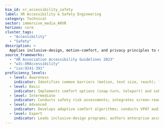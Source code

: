 ```yaml
---
ksa_id: xr_accessibility_safety
label: XR Accessibility & Safety Engineering
category: Technical
sector: immersive_media_ARVR
horizon: core
cluster_tags:
  - "Accessibility"
  - "Safety"
description: >
  Applies inclusive-design, motion-comfort, and privacy principles to minimize cybersickness, ensure physical safety, and accommodate diverse abilities.
source_frameworks:
  - "XR Association Accessibility Guidelines 2023"
  - "w3c:XRAccessibility"
  - "iso:9241-391"
proficiency_levels:
  - level: Awareness
    indicator: Identifies common barriers (motion, text size, reach); follows headset guardian guidelines; offers seated/standing modes.
  - level: Basic
    indicator: Implements comfort options (snap-turn, teleport) and subtitle/contrast toggles.
  - level: Intermediate
    indicator: Conducts safety risk assessments; integrates screen-reader, one-hand mode, voice commands, and comfort-vignettes.
  - level: Advanced
    indicator: Develops adaptive comfort algorithms; conducts VPAT audits; user-tests with diverse abilities; audits data privacy and boundary systems.
  - level: Expert
    indicator: Leads inclusive-design programs; authors enterprise accessibility policies; influences industry standards bodies.
---
```

